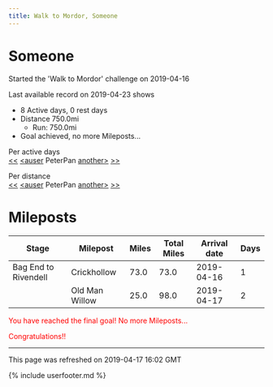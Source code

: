 ```yaml
---
title: Walk to Mordor, Someone
---
```


# Someone

Started the 'Walk to Mordor' challenge on 2019-04-16

Last available record on 2019-04-23 shows
* 8 Active days, 0 rest days
* Distance 750.0mi
  * Run: 750.0mi
* Goal achieved, no more Mileposts...

Per active days  
[<<](PeterPan.md) [<auser](PeterPan.md) PeterPan [another>](PeterPan.md) [>>](PeterPan.md)

Per distance  
[<<](PeterPan.md) [<auser](PeterPan.md) PeterPan [another>](PeterPan.md) [>>](PeterPan.md)

# Mileposts

| Stage | Milepost | Miles | Total Miles | Arrival date | Days |
|---|---|---|---|---|---|
| Bag End to Rivendell | Crickhollow | 73.0 | 73.0 | 2019-04-16 | 1 |
|  | Old Man Willow | 25.0 | 98.0 | 2019-04-17 | 2 |

<p style='color:red'>You have reached the final goal! No more Mileposts...</p>
<p style='color:red'>Congratulations!!</p>

---
This page was refreshed on 2019-04-17 16:02 GMT

{% include userfooter.md %}
